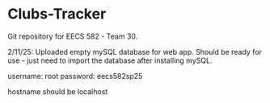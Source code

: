 # Clubs-Tracker
Git repository for EECS 582 - Team 30.  

2/11/25:  Uploaded empty mySQL database for web app.  Should be ready for use - just need to import the database after installing mySQL.

username:  root
password:  eecs582sp25

hostname should be localhost


